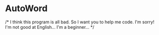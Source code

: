 # AutoWord
/*
I think this program is all bad. So I want you to help me code. I'm sorry! I'm not good at English...
 I'm a beginner...
*/
